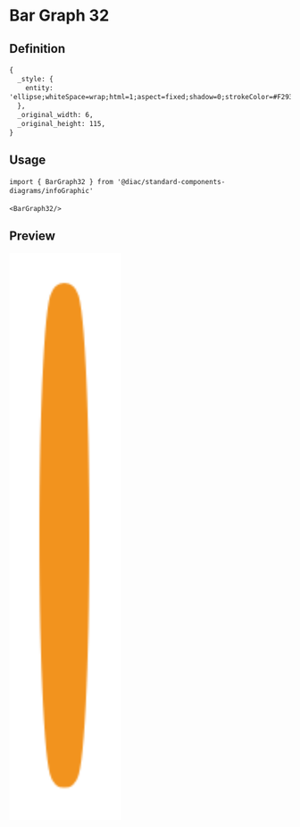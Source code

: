 # Bar Graph 32

## Definition

```
{
  _style: { 
    entity: 'ellipse;whiteSpace=wrap;html=1;aspect=fixed;shadow=0;strokeColor=#F2931E;strokeWidth=6;fontSize=16;align=center;fontStyle=1',
  },
  _original_width: 6,
  _original_height: 115,
}
```

## Usage

```
import { BarGraph32 } from '@diac/standard-components-diagrams/infoGraphic'

<BarGraph32/>
```

## Preview

<img src="./bar-graph-32.png" width="200"/>
